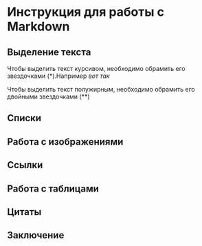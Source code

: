 # Инструкция для работы с Markdown

## Выделение текста

Чтобы выделить текст курсивом, необходимо обрамить его звездочками (*).Например *вот так*

Чтобы выделить текст полужирным, необходимо обрамить его двойными звездочками (**)
## Списки

## Работа с изображениями

## Ссылки

## Работа с таблицами

## Цитаты

## Заключение
